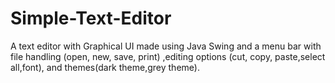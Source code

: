 # Simple-Text-Editor
A text editor with Graphical UI made using Java Swing and a menu bar with file handling (open, new, save, print) ,editing options (cut, copy, paste,select all,font),
and themes(dark theme,grey theme).
